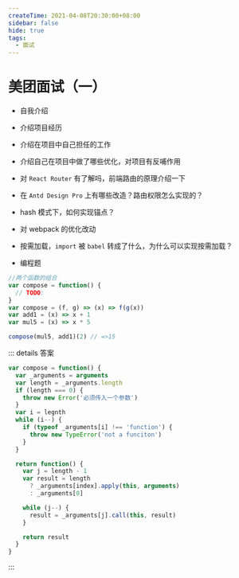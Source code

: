 ```yaml
---
createTime: 2021-04-08T20:30:00+08:00
sidebar: false
hide: true
tags:
  - 面试
---
```


# 美团面试（一）

- 自我介绍

- 介绍项目经历

- 介绍在项目中自己担任的工作

- 介绍自己在项目中做了哪些优化，对项目有反哺作用

- 对 `React Router` 有了解吗，前端路由的原理介绍一下

- 在 `Antd Design Pro` 上有哪些改造？路由权限怎么实现的？

- hash 模式下，如何实现锚点？

- 对 webpack 的优化改动

- 按需加载，`import` 被 `babel` 转成了什么，为什么可以实现按需加载？

- 编程题

```js
//两个函数的组合
var compose = function() {
  // TODO:
}
var compose = (f, g) => (x) => f(g(x))
var add1 = (x) => x + 1
var mul5 = (x) => x * 5

compose(mul5, add1)(2) // =>15
```

::: details 答案

```js
var compose = function() {
  var _arguments = arguments
  var length = _arguments.length
  if (length === 0) {
    throw new Error('必须传入一个参数')
  }
  var i = legnth
  while (i--) {
    if (typeof _arguments[i] !== 'function') {
      throw new TypeError('not a funciton')
    }
  }

  return function() {
    var j = length - 1
    var result = length
      ? _arguments[index].apply(this, arguments)
      : _arguments[0]

    while (j--) {
      result = _arguments[j].call(this, result)
    }

    return result
  }
}
```

:::
